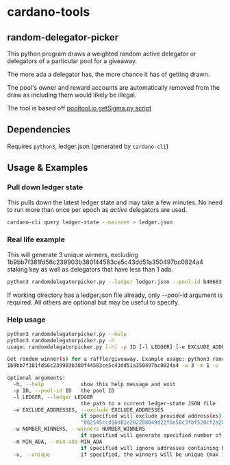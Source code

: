 # cardano-tools

## random-delegator-picker

This python program draws a weighted random active delegator or delegators of a particular pool for a giveaway. 

The more ada a delegator has, the more chance it has of getting drawn.

The pool's owner and reward accounts are automatically removed from the draw as including them would likely be illegal.

The tool is based off [pooltool.io getSigma.py script](https://github.com/papacarp/pooltool.io/tree/master/leaderLogs)

## Dependencies

Requires ```python3```, ledger.json (generated by ```cardano-cli```)

## Usage & Examples
### Pull down ledger state
This pulls down the latest ledger state and may take a few minutes. No need to run more than once per epoch as _active_ delegators are used.
```bash
cardano-cli query ledger-state --mainnet > ledger.json
```
### Real life example
This will generate 3 unique winners, excluding 1b9bb7f381fd56c239903b380f44583ce5c43dd51a350497bc0824a4 staking key as well as delegators that have less than 1 ada.
```bash
python3 randomdelegatorpicker.py --ledger ledger.json --pool-id b40683f4baad755ff60f26dc73c3e371ac4c5e422feef2fc1f5f29bf --exclude 1b9bb7f381fd56c239903b380f44583ce5c43dd51a350497bc0824a4 --winners 3 --min-ada 1 --unique
```
If working directory has a ledger.json file already, only --pool-id argument is required. All others are optional but may be useful to specify.

### Help usage
```bash
python3 randomdelegatorpicker.py --help
python3 randomdelegatorpicker.py -h
usage: randomdelegatorpicker.py [-h] -p ID [-l LEDGER] [-e EXCLUDE_ADDRESSES] [-w NUMBER_WINNERS] [-m MIN_ADA] [-u]

Get random winner(s) for a raffle/giveaway. Example usage: python3 random.py -l ledger.json -p b40683f4baad755ff60f26dc73c3e371ac4c5e422feef2fc1f5f29bf -e
1b9bb7f381fd56c239903b380f44583ce5c43dd51a350497bc0824a4 -w 3 -m 1 -u

optional arguments:
  -h, --help            show this help message and exit
  -p ID, --pool-id ID   the pool ID
  -l LEDGER, --ledger LEDGER
                        the path to a current ledger-state JSON file
  -e EXCLUDE_ADDRESSES, --exclude EXCLUDE_ADDRESSES
                        if specified will exclude provided address(es) from the raffle. E.g. --exclude
                        "002545ccd16d81e202288049d22f0a50c3fbf520cf2a206ccd7765ff"
  -w NUMBER_WINNERS, --winners NUMBER_WINNERS
                        if specified will generate specified number of winners
  -m MIN_ADA, --min-ada MIN_ADA
                        if specified will ignore addresses containing balances below the provided threshold
  -u, --unique          if specified, the winners will be unique (max 1 prize per address)

```
